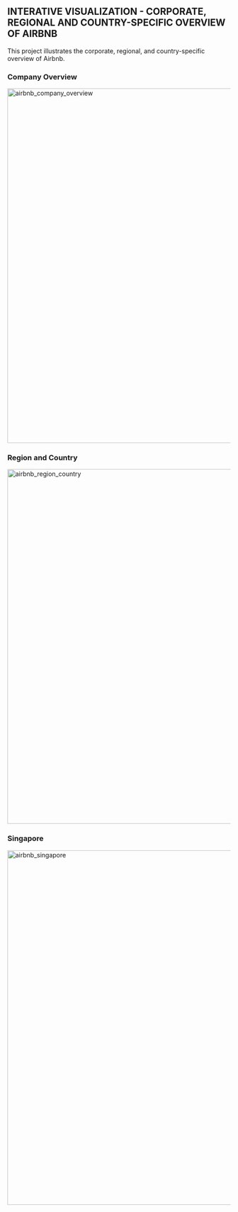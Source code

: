 ## INTERATIVE VISUALIZATION - CORPORATE, REGIONAL AND COUNTRY-SPECIFIC OVERVIEW OF AIRBNB  ##

This project illustrates the corporate, regional, and country-specific overview of Airbnb.

### Company Overview ###
<img width="800" alt="airbnb_company_overview" src="https://user-images.githubusercontent.com/77920592/212880234-741892bf-216b-4074-9f9b-56861e21cf98.png">

### Region and Country ###
<img width="800" alt="airbnb_region_country" src="https://user-images.githubusercontent.com/77920592/212880245-df5ae58f-05d5-4303-8b4c-592d8a81b779.png">

### Singapore ###
<img width="800" alt="airbnb_singapore" src="https://user-images.githubusercontent.com/77920592/212880259-f852f773-c4b8-4e8a-a8a9-ac3c688fb449.png">
